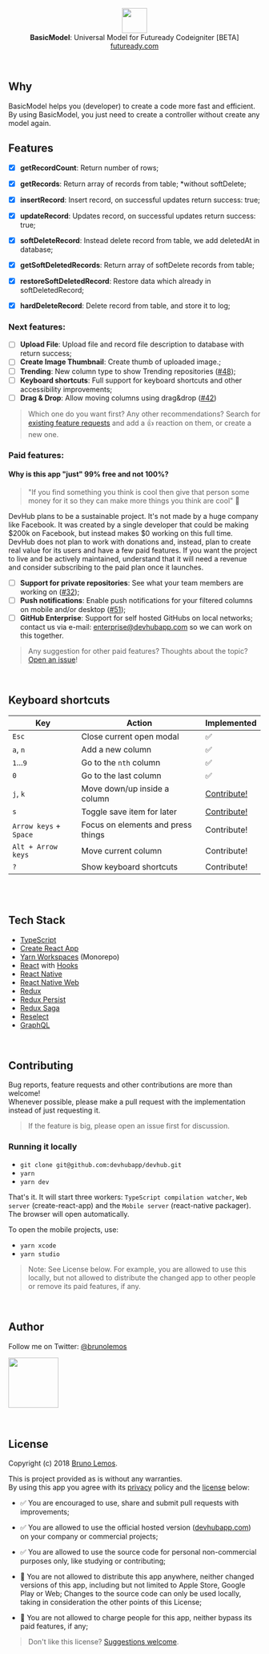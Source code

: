 <p align="center">
  <img src="https://assets.futuready.com/v2/asset/images/logo-futuready.png" height="50" /><br/>
  <span><b>BasicModel</b>: <span>Universal Model for Futuready Codeigniter [BETA]</span><br/>
  <a href="https://futuready.com/" target="_blank">futuready.com</a>
</p>
  
<br/>

## Why

BasicModel helps you (developer) to create a code more fast and efficient. By using BasicModel, you just need to create a controller without create any model again.

## Features

- [x] **getRecordCount**: Return number of rows;
- [x] **getRecords**: Return array of records from table; *without softDelete;
- [x] **insertRecord**: Insert record, on successful updates return success: true;
- [x] **updateRecord**: Updates record, on successful updates return success: true;

- [x] **softDeleteRecord**: Instead delete record from table, we add deletedAt in database;
- [x] **getSoftDeletedRecords**: Return array of softDelete records from table;
- [x] **restoreSoftDeletedRecord**: Restore data which already in softDeletedRecord;

- [x] **hardDeleteRecord**: Delete record from table, and store it to log;

### Next features:

- [ ] **Upload File**: Upload file and record file description to database with return success;
- [ ] **Create Image Thumbnail**: Create thumb of uploaded image.;
- [ ] **Trending**: New column type to show Trending repositories ([#48](https://github.com/devhubapp/devhub/issues/48));
- [ ] **Keyboard shortcuts**: Full support for keyboard shortcuts and other accessibility improvements;
- [ ] **Drag & Drop**: Allow moving columns using drag&drop ([#42](https://github.com/devhubapp/devhub/issues/42))

> Which one do you want first? Any other recommendations? Search for [existing feature requests](https://github.com/devhubapp/devhub/issues?q=is%3Aissue+is%3Aopen+label%3A%22feature+request%22+sort%3Areactions-%2B1-desc) and add a 👍 reaction on them, or create a new one.

### Paid features:

#### Why is this app "just" 99% free and not 100%?

> "If you find something you think is cool then give that person some money for it so they can make more things you think are cool" 💙

DevHub plans to be a sustainable project. It's not made by a huge company like Facebook. It was created by a single developer that could be making $200k on Facebook, but instead makes $0 working on this full time. DevHub does not plan to work with donations and, instead, plan to create real value for its users and have a few paid features. If you want the project to live and be actively maintained, understand that it will need a revenue and consider subscribing to the paid plan once it launches.

- [ ] **Support for private repositories**: See what your team members are working on ([#32](https://github.com/devhubapp/devhub/issues/32));
- [ ] **Push notifications**: Enable push notifications for your filtered columns on mobile and/or desktop ([#51](https://github.com/devhubapp/devhub/issues/51));
- [ ] **GitHub Enterprise**: Support for self hosted GitHubs on local networks; contact us via e-mail: [enterprise@devhubapp.com](mailto:enterprise@devhubapp.com) so we can work on this together.

> Any suggestion for other paid features? Thoughts about the topic?  [Open an issue](https://github.com/devhubapp/devhub/issues/new)!


<br/>


## Keyboard shortcuts

| Key       | Action                       | Implemented    |
| --------- | ---------------------------- | -------------- |
| `Esc`     | Close current open modal     | ✅
| `a`, `n`  | Add a new column             | ✅
| `1`...`9` | Go to the `nth` column       | ✅
| `0`       | Go to the last column        | ✅
| `j`, `k`  | Move down/up inside a column | [Contribute!](https://github.com/devhubapp/devhub/blob/6157822c7723c85e11bf4bd781656a0204f81ab2/packages/components/src/screens/MainScreen.tsx#L94-L145)
| `s`       | Toggle save item for later   | [Contribute!](https://github.com/devhubapp/devhub/blob/fbe728fb106712092df1341aba5fdf12807e1f11/packages/components/src/components/cards/partials/NotificationCardHeader.tsx#L125-L133)
| `Arrow keys` + `Space` | Focus on elements and press things | Contribute!
| `Alt + Arrow keys` | Move current column | Contribute!
| `?`       | Show keyboard shortcuts      | Contribute!


<br/>

<br/>

## Tech Stack

- [TypeScript](https://github.com/Microsoft/TypeScript)
- [Create React App](https://github.com/facebook/create-react-app)
- [Yarn Workspaces](https://yarnpkg.com/lang/en/docs/workspaces/) (Monorepo)
- [React](https://github.com/facebook/react) with [Hooks](https://reactjs.org/docs/hooks-intro.html)
- [React Native](https://github.com/facebook/react-native)
- [React Native Web](https://github.com/necolas/react-native-web)
- [Redux](https://github.com/reduxjs/react-redux)
- [Redux Persist](https://github.com/rt2zz/redux-persist)
- [Redux Saga](https://github.com/redux-saga/redux-saga/)
- [Reselect](https://github.com/reduxjs/reselect)
- [GraphQL](https://github.com/facebook/graphql)


<br/>

## Contributing

Bug reports, feature requests and other contributions are more than welcome! <br/>
Whenever possible, please make a pull request with the implementation instead of just requesting it.

> If the feature is big, please open an issue first for discussion.

### Running it locally

- `git clone git@github.com:devhubapp/devhub.git`
- `yarn`
- `yarn dev`

That's it. It will start three workers: `TypeScript compilation watcher`, `Web server` (create-react-app) and the `Mobile server` (react-native packager). The browser will open automatically.

To open the mobile projects, use:

- `yarn xcode`
- `yarn studio`

> Note: See License below. For example, you are allowed to use this locally, but not allowed to distribute the changed app to other people or remove its paid features, if any.

<br/>

## Author

Follow me on Twitter: [@brunolemos](https://twitter.com/brunolemos)

<a href="https://twitter.com/brunolemos" target="_blank"><img src="https://twitter.com/brunolemos/profile_image?size=original" height="100" /></a>

<br/>

## License

Copyright (c) 2018 [Bruno Lemos](https://twitter.com/brunolemos).

This is project provided as is without any warranties.<br/>
By using this app you agree with its [privacy](PRIVACY.md) policy and the  [license](LICENSE.md) below:

- ✅ You are encouraged to use, share and submit pull requests with improvements;

- ✅ You are allowed to use the official hosted version ([devhubapp.com](https://devhubapp.com/)) on your company or commercial projects;

- ✅ You are allowed to use the source code for personal non-commercial purposes only, like studying or contributing;

- 🚫 You are not allowed to distribute this app anywhere, neither changed versions of this app, including but not limited to Apple Store, Google Play or Web; Changes to the source code can only be used locally, taking in consideration the other points of this License;

- 🚫 You are not allowed to charge people for this app, neither bypass its paid features, if any;

> Don't like this license? [Suggestions welcome](https://github.com/devhubapp/devhub/issues/33).
